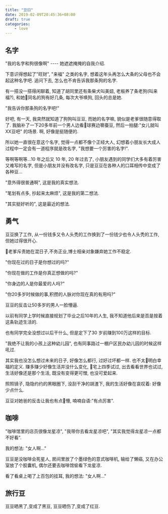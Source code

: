 ```yaml
---
title: "豆曰"
date: 2019-02-09T20:45:36+08:00
draft: true
categories:
    - love
---
```


## 名字

"我的名字和狗很像啊" ---- 她遮遮掩掩的自我介绍.

下意识得想起了"旺财", "来福" 之类的名字, 想着这年头再怎么大条的父母也不会起这种名字吧. 追问下去, 怎么也不肯告诉我那条狗的名字.

有一搭没一搭得闲聊着, 知道了胡同里还有条柴犬叫美妞, 老板养了条老狗(叫来福?), 和她同名的狗有好几条, 每次大爷唤狗, 回头的总是她.

"我告诉你那条狗的名字吧!"

好吧, 有一天, 我突然就知道了狗狗叫豆豆, 而她的名字嘛, 貌似是老爹很随意得取了. 我脑补了一下20多年前一个男人边看球赛边嚼蚕豆, 然后一拍腿:"女儿就叫XX豆吧" 的场景. 啊, 好像是挺随便的.

所以她一直很在意这个名字, 觉得一点都不像个正经大人, 幻想着小朋友长大成人过程中一定会有一道程序就是改名字, "我想要一个厉害的名字!".

等啊等啊等...10 年之后又 10 年, 20 年过去了, 小朋友遇到的同学们大多有着厉害又难写的名字, 但是小朋友并没有改名字, 只是豆豆在各种人的口耳相传中变成了各种豆...

"意外得很普通啊", 这是我的真实想法.

"笔划有点多, 抄起来太麻烦", 这是我的第二想法.

"其实挺好听的", 这是最近的想法.

## 勇气

豆豆换了工作, 从一份钱多又令人头秃的工作换到了一份钱少也令人头秃的工作, 但她过得很开心.

老爹斥责她在混日子,不务正业,博士相亲对象嫌弃她工作不稳定.

"你现在过的日子是你想过的吗?"

"你现在做的工作是你真正想做的吗?"

"你身边的人是你最爱的人吗?"

"你20多岁时候做的事,积攒的人脉对你现在真的有用吗?"

豆豆的反击让50多岁的男人一脸懵逼.

以前有同学上学时候直接规划了毕业之后10年的人生, 我不知道他后来是否是按着这条轨迹生活的.

也有同学完全没想过以后干什么, 但是定下了30 岁前赚到100万这样的目标.

"我绝不让我的小孩上这种幼儿园", 也有同事路过一棚户区民办幼儿园的时候这样吼过.

其实我也没怎么想过未来的日子, 好像怎么都行, 过好过坏都一样. 也不太明白幸福的定义. 赚多赚少好像生活并没什么变化, 宅上四季试过, 出去看看世界也试过, 生活好像还是那个生活, 既没有变得更可憎, 也没可爱起来. 

照照镜子, 隐隐约约的黑眼圈下, 没刮干净的胡渣下, 我的生活好像在哀叹着: 好像少点什么.

豆豆对她爸的反击让我也有点懵, 喃喃自语:"有点厉害".

## 咖啡

"咖啡馆里的店员很像龙星凉", "我带你去看龙星凉吧", "其实我觉得龙星凉一点都不好看".

我的想法: "女人啊..."

豆豆是没咖啡会死星人, 房间里放了个墨绿色的意式咖啡机, 输给了懒癌, 又在办公室放了个胶囊机, 偶尔还要去咖啡馆偷看下龙星凉. 

看了看桌上喝了上百包的挂耳, 我的想法: "女人啊..."

## 旅行豆

豆豆晒黑了,变成了黑豆, 豆豆晒伤了,变成了红豆.